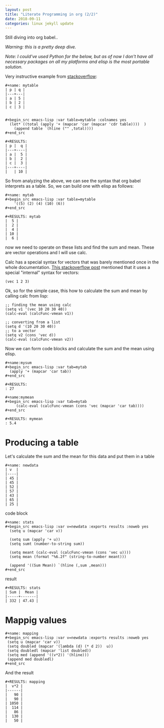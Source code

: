 ```yaml
---
layout: post
title: "Literate Programming in org (2/2)"
date: 2018-09-11
categories: linux jekyll update
---
```


Still diving into org babel.. 

*Warning: this is a pretty deep dive.*

*Note: I could've used Python for the below, but as of now I don't have all necessary packages on all my platforms and elisp is the most portable solution.*

Very instructive example from [stackoverflow](https://emacs.stackexchange.com/questions/42208/how-to-add-hline-and-column-sum-to-bottom-of-table-using-a-src-block):

```
#+name: mytable
| p | q |
|---+---|
| a | 5 |
| b | 2 |
| c | 3 |


#+begin_src emacs-lisp :var table=mytable :colnames yes 
  (let* ((total (apply '+ (mapcar 'car (mapcar 'cdr table))))  )
    (append table `(hline ("" ,total))))
#+end_src

#+RESULTS:
| p |  q |
|---+----|
| a |  5 |
| b |  2 |
| c |  3 |
|---+----|
|   | 10 |
```

So from analyzing the above, we can see the syntax that org babel interprets as a table. So, we can build one with elisp as follows:

```
#+name: mytab
#+begin_src emacs-lisp :var table=mytable
    '((5) (2) (4) (10) (6))
#+end_src

#+RESULTS: mytab
|  5 |
|  2 |
|  4 |
| 10 |
|  6 |
```

now we need to operate on these lists and find the sum and mean. These are vector operations and I will use calc.


Calc has a special syntax for vectors that was barely mentioned once in the whole documentation. [This stackoverflow post](https://emacs.stackexchange.com/questions/18704/how-to-use-calc-vector-functions) mentioned that it uses a special "internal" syntax for vectors:

```
(vec 1 2 3)
```

Ok, so for the simple case, this how to calculate the sum and mean by calling calc from lisp:

```elisp
;; finding the mean using calc
(setq v1 '(vec 10 20 30 40))
(calc-eval (calcFunc-vmean v1))

;; converting from a list 
(setq d '(10 20 30 40))
;; to a vector
(setq v2 (cons 'vec d))
(calc-eval (calcFunc-vmean v2))
```

Now we can form code blocks and calculate the sum and the mean using elisp.

```
#+name:mysum
#+begin_src emacs-lisp :var tab=mytab
  (apply '+ (mapcar 'car tab))
#+end_src

#+RESULTS:
: 27

#+name:mymean
#+begin_src emacs-lisp :var tab=mytab
     (calc-eval (calcFunc-vmean (cons 'vec (mapcar 'car tab))))
#+end_src

#+RESULTS: mymean
: 5.4
```

# Producing a table

Let's calculate the sum and the mean for this data and put them in a table

```
#+name: newdata
| v  |
|----|
| 45 |
| 45 |
| 52 |
| 57 |
| 43 |
| 65 |
| 25 |
```
code block

```elisp
#+name: stats
#+begin_src emacs-lisp :var v=newdata :exports results :noweb yes 
  (setq u (mapcar 'car v))

  (setq sum (apply '+ u))
  (setq sumt (number-to-string sum))

  (setq meant (calc-eval (calcFunc-vmean (cons 'vec u))))
  (setq mean (format "%6.2f" (string-to-number meant)))

  (append '((Sum Mean)) `(hline (,sum ,mean)))
#+end_src
```
result

```
#+RESULTS: stats
| Sum |  Mean |
|-----+-------|
| 332 | 47.43 |
```

# Mappig values

```
#+name: mapping
#+begin_src emacs-lisp :var v=newdata :exports results :noweb yes 
 (setq u (mapcar 'car v))
 (setq doubled (mapcar '(lambda (d) (* d 2))  u))
 (setq doubledl (mapcar 'list doubled))
 (setq med (append '((v*2)) '(hline)))
 (append med doubledl)
#+end_src
```
And the result

```
#+RESULTS: mapping
|  v*2 |
|------|
|   90 |
|   90 |
| 1050 |
|  114 |
|   86 |
|  130 |
|   50 |
```
